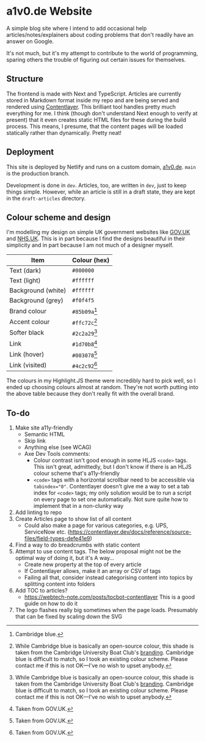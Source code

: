 # a1v0.de Website

A simple blog site where I intend to add occasional help articles/notes/explainers about coding problems that don't readily have an answer on Google.

It's not much, but it's my attempt to contribute to the world of programming, sparing others the trouble of figuring out certain issues for themselves.

## Structure

The frontend is made with Next and TypeScript. Articles are currently stored in Markdown format inside my repo and are being served and rendered using [Contentlayer](https://contentlayer.dev/). This brilliant tool handles pretty much everything for me. I think (though don't understand Next enough to verify at present) that it even creates static HTML files for these during the build process. This means, I presume, that the content pages will be loaded statically rather than dynamically. Pretty neat!

## Deployment

This site is deployed by Netlify and runs on a custom domain, [a1v0.de](https://a1v0.de). `main` is the production branch.

Development is done in `dev`. Articles, too, are written in `dev`, just to keep things simple. However, while an article is still in a draft state, they are kept in the `draft-articles` directory.

## Colour scheme and design

I'm modelling my design on simple UK government websites like [GOV.UK](https://www.gov.uk/) and [NHS.UK](https://www.nhs.uk/). This is in part because I find the designs beautiful in their simplicity and in part because I am not much of a designer myself.

| **Item**           | **Colour (hex)** |
| ------------------ | ---------------- |
| Text (dark)        | `#000000`        |
| Text (light)       | `#ffffff`        |
| Background (white) | `#ffffff`        |
| Background (grey)  | `#f0f4f5`        |
| Brand colour       | `#85b09a`[^1]    |
| Accent colour      | `#ffc72c`[^2]    |
| Softer black       | `#2c2a29`[^2]    |
| Link               | `#1d70b8`[^3]    |
| Link (hover)       | `#003078`[^3]    |
| Link (visited)     | `#4c2c92`[^3]    |

The colours in my Highlight.JS theme were incredibly hard to pick well, so I ended up choosing colours almost at random. They're not worth putting into the above table because they don't really fit with the overall brand.

[^1]: Cambridge blue.
[^2]: While Cambridge blue is basically an open-source colour, this shade is taken from the Cambridge University Boat Club's [branding](https://cubc.org.uk/app/uploads/2020/08/CUBC-Brand-Guidelines.pdf). Cambridge blue is difficult to match, so I took an existing colour scheme. Please contact me if this is not OK&mdash;I've no wish to upset anybody.
[^3]: Taken from GOV.UK.

## To-do

1. Make site a11y-friendly
    - Semantic HTML
    - Skip link
    - Anything else (see WCAG)
    - Axe Dev Tools comments:
      - Colour contrast isn't good enough in some HLJS `<code>` tags. This isn't great, admittedly, but I don't know if there is an HLJS colour scheme that's a11y-friendly
      - `<code>` tags with a horizontal scrollbar need to be accessible via `tabindex="0"`. Contentlayer doesn't give me a way to set a tab index for `<code>` tags; my only solution would be to run a script on every page to set one automatically. Not sure quite how to implement that in a non-clunky way
2. Add linting to repo
3. Create Articles page to show list of all content
    - Could also make a page for various categories, e.g. UPS, ServiceNow etc. (<https://contentlayer.dev/docs/reference/source-files/field-types-defe41e9>)
4. Find a way to do breadcrumbs with static content
5. Attempt to use content tags. The below proposal might not be the optimal way of doing it, but it's A way...
    - Create new property at the top of every article
    - If Contentlayer allows, make it an array or CSV of tags
    - Failing all that, consider instead categorising content into topics by splitting content into folders
6. Add TOC to articles?
   - <https://webtech-note.com/posts/tocbot-contentlayer> This is a good guide on how to do it
7. The logo flashes really big sometimes when the page loads. Presumably that can be fixed by scaling down the SVG
